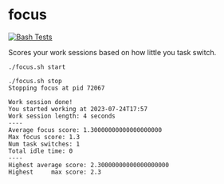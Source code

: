 # focus

[![Bash Tests](https://github.com/softwaredoug/focus/actions/workflows/test.yml/badge.svg)](https://github.com/softwaredoug/focus/actions/workflows/test.yml)

Scores your work sessions based on how little you task switch.

```
./focus.sh start
```

```
./focus.sh stop
Stopping focus at pid 72067

Work session done!
You started working at 2023-07-24T17:57
Work session length: 4 seconds
----
Average focus score: 1.30000000000000000000
Max focus score: 1.3
Num task switches: 1
Total idle time: 0
----
Highest average score: 2.30000000000000000000
Highest     max score: 2.3
```
